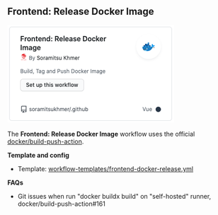 ## Frontend: Release Docker Image

![frontend-docker-release](assets/frontend-docker-release.png)

The **Frontend: Release Docker Image** workflow uses the official [docker/build-push-action](https://github.com/docker/build-push-action#readme).

**Template and config**

- Template: [workflow-templates/frontend-docker-release.yml](https://github.com/soramitsukhmer/.github/blob/471846d3c29ec6a38a6d3923996b0be2f3c09c5a/workflow-templates/frontend-docker-release.yml)

**FAQs**

- Git issues when run "docker buildx build" on "self-hosted" runner, docker/build-push-action#161
